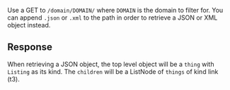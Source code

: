 Use a GET to `/domain/DOMAIN/` where `DOMAIN` is the domain to filter for.  You can append `.json` or `.xml` to the path in order to retrieve a JSON or XML object instead.

## Response

When retrieving a JSON object, the top level object will be a `thing` with `Listing` as its kind.  The `children` will be a ListNode of `things` of kind link (t3).
